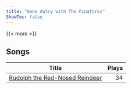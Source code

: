 ```yaml
---
title: "Gene Autry with The Pinafores"
ShowToc: false
---
```


{{< more >}}

## Songs
Title | Plays 
----- | -----: 
[Rudolph the Red-Nosed Reindeer](/songs/rudolph-the-red-nosed-reindeer) | 34

